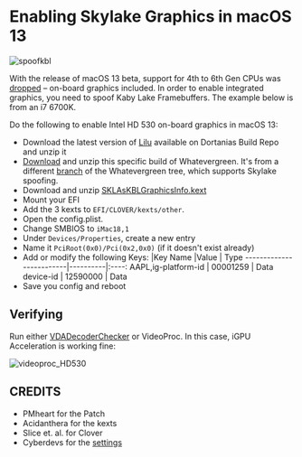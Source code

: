 # Enabling Skylake Graphics in macOS 13
![spoofkbl](https://user-images.githubusercontent.com/76865553/174734416-c00fd81f-644f-43dd-a44b-80831d859894.png)

With the release of macOS 13 beta, support for 4th to 6th Gen CPUs was [dropped](https://github.com/dortania/OpenCore-Legacy-Patcher/issues/998) – on-board graphics included. In order to enable integrated graphics, you need to spoof Kaby Lake Framebuffers. The example below is from an i7 6700K.

Do the following to enable Intel HD 530 on-board graphics in macOS 13: 

- Download the latest version of [Lilu](https://dortania.github.io/builds/?product=Lilu&viewall=true) available on Dortanias Build Repo and unzip it
- [Download](https://github.com/5T33Z0/Clover-Crate/blob/main/Graphics/Skylake_Spoofing_macOS13/WhateverGreen-1.6.0-RELEASE.zip?raw=true) and unzip this specific build of Whatevergreen. It's from a different [branch](https://github.com/acidanthera/WhateverGreen/actions/runs/2495481119) of the Whatevergreen tree, which supports Skylake spoofing.
- Download and unzip [SKLAsKBLGraphicsInfo.kext](https://github.com/5T33Z0/Clover-Crate/blob/main/Graphics/Skylake_Spoofing_macOS13/SKLAsKBLGraphicsInfo.kext.zip?raw=true)
- Mount your EFI
- Add the 3 kexts to `EFI/CLOVER/kexts/other`.
- Open the config.plist.
- Change SMBIOS to `iMac18,1`
- Under `Devices/Properties`, create a new entry 
- Name it `PciRoot(0x0)/Pci(0x2,0x0)` (if it doesn't exist already)
- Add or modify the following Keys:
	|Key Name                |Value     | Type
	-------------------------|----------|:----:
	AAPL,ig-platform-id      | 00001259 | Data
	device-id                | 12590000 | Data
- Save you config and reboot

## Verifying
Run either [VDADecoderChecker](https://i.applelife.ru/2019/05/451893_10.12_VDADecoderChecker.zip) or VideoProc. In this case, iGPU Acceleration is working fine:

![videoproc_HD530](https://user-images.githubusercontent.com/76865553/174106261-050c342d-66f9-4f98-b63c-c4bbea3f7f28.png)

## CREDITS
- PMheart for the Patch 
- Acidanthera for the kexts
- Slice et. al. for Clover
- Cyberdevs for the [settings](https://www.insanelymac.com/forum/topic/351969-pre-release-macos-ventura/?do=findComment&comment=2785675)
